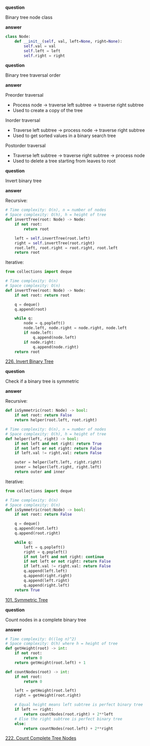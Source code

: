 **question**

Binary tree node class

**answer**

```py
class Node:
    def __init__(self, val, left=None, right=None):
        self.val = val
        self.left = left
        self.right = right
```

**question**

Binary tree traversal order

**answer**

Preorder traversal

-   Process node -> traverse left subtree -> traverse right subtree
-   Used to create a copy of the tree

Inorder traversal

-   Traverse left subtree -> process node -> traverse right subtree
-   Used to get sorted values in a binary search tree

Postorder traversal

-   Traverse left subtree -> traverse right subtree -> process node
-   Used to delete a tree starting from leaves to root

**question**

Invert binary tree

**answer**

Recursive:

```py
# Time complexity: O(n), n = number of nodes
# Space complexity: O(h), h = height of tree
def invertTree(root: Node) -> Node:
    if not root:
        return root

    left = self.invertTree(root.left)
    right = self.invertTree(root.right)
    root.left, root.right = root.right, root.left
    return root
```

Iterative:

```py
from collections import deque

# Time complexity: O(n)
# Space complexity: O(n)
def invertTree(root: Node) -> Node:
    if not root: return root

    q = deque()
    q.append(root)

    while q:
        node = q.popleft()
        node.left, node.right = node.right, node.left
        if node.left:
            q.append(node.left)
        if node.right:
            q.append(node.right)
    return root
```

[226. Invert Binary Tree](https://leetcode.com/problems/invert-binary-tree/description)

**question**

Check if a binary tree is symmetric

**answer**

Recursive:

```py
def isSymmetric(root: Node) -> bool:
    if not root: return False
    return helper(root.left, root.right)

# Time complexity: O(n), n = number of nodes
# Space complexity: O(h), h = height of tree
def helper(left, right) -> bool:
    if not left and not right: return True
    if not left or not right: return False
    if left.val != right.val: return False

    outer = helper(left.left, right.right)
    inner = helper(left.right, right.left)
    return outer and inner
```

Iterative:

```py
from collections import deque

# Time complexity: O(n)
# Space complexity: O(n)
def isSymmetric(root:Node) -> bool:
    if not root: return False

    q = deque()
    q.append(root.left)
    q.append(root.right)

    while q:
        left = q.popleft()
        right = q.popleft()
        if not left and not right: continue
        if not left or not right: return False
        if left.val != right.val: return False
        q.append(left.left)
        q.append(right.right)
        q.append(left.right)
        q.append(right.left)
    return True
```

[101. Symmetric Tree](https://leetcode.com/problems/symmetric-tree/description)

**question**

Count nodes in a complete binary tree

**answer**

```py
# Time complexity: O((log n)^2)
# Space complexity: O(h) where h = height of tree
def getHeight(root) -> int:
    if not root:
        return 0
    return getHeight(root.left) + 1

def countNodes(root) -> int:
    if not root:
        return 0

    left = getHeight(root.left)
    right = getHeight(root.right)

    # Equal height means left subtree is perfect binary tree
    if left == right:
        return countNodes(root.right) + 2**left
    # Else the right subtree is perfect binary tree
    else:
        return countNodes(root.left) + 2**right
```

[222. Count Complete Tree Nodes](https://leetcode.com/problems/count-complete-tree-nodes/description)
